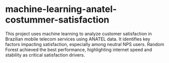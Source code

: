 # machine-learning-anatel-costummer-satisfaction
This project uses machine learning to analyze customer satisfaction in Brazilian mobile telecom services using ANATEL data. It identifies key factors impacting satisfaction, especially among neutral NPS users. Random Forest achieved the best performance, highlighting internet speed and stability as critical satisfaction drivers.
